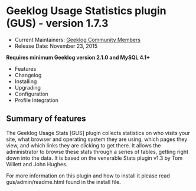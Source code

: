 # Geeklog Usage Statistics plugin (GUS) - version 1.7.3

* Current Maintainers: [Geeklog Community Members](https://github.com/orgs/Geeklog-Plugins/people)
* Release Date: November 23, 2015

**Requires minimum Geeklog version 2.1.0 and MySQL 4.1+**

* Features
* Changelog
* Installing
* Upgrading
* Configuration
* Profile Integration

## Summary of features

The Geeklog Usage Stats [GUS] plugin collects statistics on who visits your site, what browser and operating system they are using, which pages they view, and which links they are clicking to get there.  It allows the administrator to browse these stats through a series of tables, getting right down into the data.  It is based on the venerable Stats plugin v1.3 by Tom Willett and John Hughes.

For more information on this plugin and how to install it please read gus/admin/readme.html found in the install file.